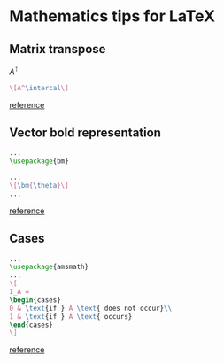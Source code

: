 # Mathematics tips for LaTeX

## Matrix transpose

$A^\intercal$

```latex
\[A^\intercal\]
```

[reference](https://tex.stackexchange.com/questions/30619/what-is-the-best-symbol-for-vector-matrix-transpose)

## Vector bold representation

```latex
...
\usepackage{bm}

...
\[\bm{\theta}\]
...
```

[reference](https://tex.stackexchange.com/questions/3238/bm-package-versus-boldsymbol)

## Cases

```latex
...
\usepackage{amsmath}
...
\[
I_A = 
\begin{cases}
0 & \text{if } A \text{ does not occur}\\
1 & \text{if } A \text{ occurs}
\end{cases}
\]
```

[reference](https://tex.stackexchange.com/questions/262079/typesetting-a-function-defined-by-case-analysis/262081)
